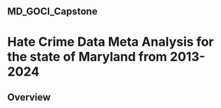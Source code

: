 ## MD_GOCI_Capstone
# Hate Crime Data Meta Analysis for the state of Maryland from 2013-2024

## Overview
